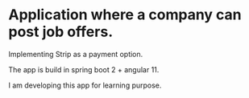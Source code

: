 # Application where a company can post job offers.

Implementing Strip as a payment option.

The app is build in spring boot 2 + angular 11.

I am developing this app for learning purpose.
